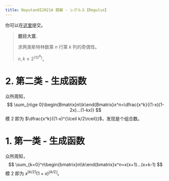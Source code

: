 ```yaml
---
title: NayutanOI2021A 题解 - レグルス【Regulus】
---
```


你可以在[这里](https://www.luogu.com.cn/problem/T172891)提交。

> **题目大意.**
>
> 求两类斯特林数第 $n$ 行第 $k$ 列的奇偶性。
>
> $n,k\le 2^{(10^6)}$。

# 2. 第二类 - 生成函数

众所周知，
$$
\sum_{n\ge 0}\begin{Bmatrix}n\\k\end{Bmatrix}x^n=\dfrac{x^k}{(1-x)(1-2x)...(1-kx)}
$$
模 $2$ 即为 $\dfrac{x^k}{(1-x)^{\lceil k/2\rceil}}$，发现是个组合数。

# 1. 第一类 - 生成函数

众所周知，
$$
\sum_{k=0}^n\begin{bmatrix}n\\k\end{bmatrix}x^n=x(x+1)...(x+k-1)
$$
模 $2$ 即为 $x^{\lceil k/2\rceil}(1+x)^{\lfloor k/2\rfloor}$。

